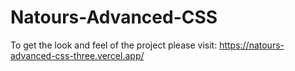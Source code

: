 # Natours-Advanced-CSS

To get the look and feel of the project please visit: https://natours-advanced-css-three.vercel.app/
